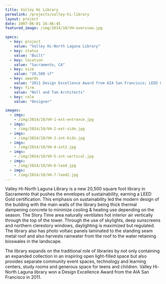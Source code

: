 ```yaml
---
title: Valley Hi Library
permalink: /projects/valley-hi-library
layout: project
date: 2007-06-01 16:46:45
featured_image: /img/2014/10/VH-overview.jpg

specs:
  - key: project
    value: "Valley Hi-North Laguna Library"
  - key: status
    value: "Built"
  - key: location
    value: "Sacramento, CA"
  - key: size
    value: "20,500 sf"
  - key: awards
    value: "2011 Design Excellence Award from AIA San Francisco; LEED Gold Standard"
  - key: firm
    value: "Noll and Tam Architects"
  - key: role
    value: "Designer"

images:
  - imgs: 
    - /img/2014/10/VH-1-ext-entrance.jpg
  - imgs: 
    - /img/2014/10/VH-2-ext-side.jpg
  - imgs: 
    - /img/2014/10/VH-3-int-kids.jpg
  - imgs: 
    - /img/2014/10/VH-4-int2.jpg
  - imgs: 
    - /img/2014/10/VH-5-int-vertical.jpg
  - imgs: 
    - /img/2014/10/VH-6-leed.jpg
  - imgs: 
    - /img/2014/10/VH-7-leed2.jpg
---
```


Valley Hi-North Laguna Library is a new 20,500 square foot library in Sacramento that pushes the envelopes of sustainability, earning a LEED Gold certification.  This emphasis on sustainability led the modern design of the building with the main walls of the library being thick thermal dampening concrete to minimize cooling & heating use depending on the season. The Story Time area naturally ventilates hot interior air vertically through the top of the tower.  Through the use of skylights, deep sunscreens and northern clerestory windows, daylighting is maximized but regulated.  The library also has photo voltaic panels laminated to the standing seam metal roof and also harvests rainwater from the roof to the water retaining bioswales in the landscape.

The library expands on the traditional role of libraries by not only containing an expanded collection in an inspiring open light-filled space but also provides separate community event spaces, technology and learning centers, study rooms and generous space for teens and children.  Valley Hi-North Laguna library won a Design Excellence Award from the AIA San Francisco in 2011.  

